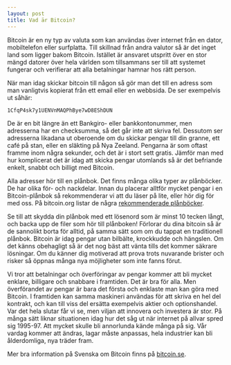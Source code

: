 ```yaml
---
layout: post
title: Vad är Bitcoin?
---
```


Bitcoin är en ny typ av valuta som kan användas över internet från en dator, mobiltelefon eller surfplatta. Till skillnad från andra valutor så är det inget land som ligger bakom Bitcoin. Istället är ansvaret utspritt över en stor mängd datorer över hela världen som tillsammans ser till att systemet fungerar och verifierar att alla betalningar hamnar hos rätt person.

När man idag skickar bitcoin till någon så gör man det till en adress som man vanligtvis kopierat från ett email eller en webbsida. De ser exempelvis ut såhär:

    1CfqP4sk7y1UENVnMAQPhBye7wD8EShDUN

De är en bit längre än ett Bankgiro- eller bankkontonummer, men adresserna har en checksumma, så det går inte att skriva fel. Dessutom ser adresserna likadana ut oberoende om du skickar pengar till din granne, ett café på stan, eller en släkting på Nya Zeeland. Pengarna är som oftast framme inom några sekunder, och det är i stort sett gratis. Jämför man med hur komplicerat det är idag att skicka pengar utomlands så är det befriande enkelt, snabbt och billigt med Bitcoin.

Alla adresser hör till en plånbok. Det finns många olika typer av plånböcker. De har olika för- och nackdelar. Innan du placerar alltför mycket pengar i en Bitcoin-plånbok så rekommenderar vi att du läser på lite, eller hör dig för med oss. På bitcoin.org listar de några <a href="http://bitcoin.org/en/choose-your-wallet">rekommenderade plånböcker</a>.

Se till att skydda din plånbok med ett lösenord som är minst 10 tecken långt, och backa upp de filer som hör till plånboken! Förlorar du dina bitcoin så är de sannolikt borta för alltid, på samma sätt som om du tappat en traditionell plånbok. Bitcoin är idag pengar utan bilbälte, krockkudde och hängslen. Om det känns obehagligt så är det nog bäst att vänta tills det kommer säkrare lösningar. Om du känner dig motiverad att prova trots nuvarande brister och risker så öppnas många nya möjligheter som inte fanns förut.

Vi tror att betalningar och överföringar av pengar kommer att bli mycket enklare, billigare och snabbare i framtiden. Det är bra för alla. Men överförandet av pengar är bara det första och enklaste man kan göra med Bitcoin. I framtiden kan samma maskineri användas för att skriva en hel del kontrakt, och kan till viss del ersätta exempelvis aktier och optionshandel. Var det hela slutar får vi se, men viljan att innovera och investera är stor. På många sätt liknar situationen idag hur det såg ut när internet på allvar spred sig 1995-97. Att mycket skulle bli annorlunda kände många på sig. Vår vardag kommer att ändras, lagar måste anpassas, hela industrier kan bli ålderdomliga, nya träder fram.

Mer bra information på Svenska om Bitcoin finns på <a class="external-link" href="http://www.bitcoin.se" target="_self" title="">bitcoin.se</a>.
